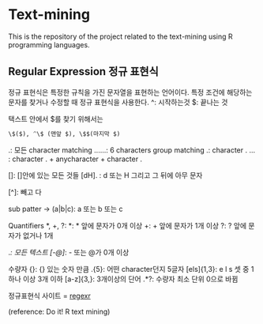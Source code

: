 # Text-mining
This is the repository of the project related to the text-mining using R programming languages.


## Regular Expression 정규 표현식
정규 표현식은 특정한 규칙을 가진 문자열을 표현하는 언어이다. 특정 조건에 해당하는 문자를 찾거나 수정할 때 정규 표현식을 사용한다. 
^: 시작하는것
$: 끝나는 것

택스트 안에서 $를 찾기 위해서는
```python
\$($), ^\$ (맨앞 $), \$$(마지막 $)
```

.: 모든 character matching
......: 6 characters group matching
\.: character .
\..\. : character . + anycharacter + character .

[]: []안에 있는 모든 것들
[dH]. : d 또는 H 그리고 그 뒤에 아무 문자

[-]: range
[^]: 빼고 다

sub patter -> (a|b|c): a 또는 b 또는 c

Quantifiers *, +, ?: 
*: * 앞에 문자가 0개 이상
+: + 앞에 문자가 1개 이상
?: ? 앞에 문자가 없거나 1개

.*: 모든 텍스트
[-@]*: - 또는 @가 0개 이상

수량자 {}: {} 있는 숫자 만큼
.{5}: 어떤 character던지 5글자
[els]{1,3}: e l s 셋 중 1하나 이상 3개 이하
[a-z]{3,}: 3개이상의 단어
.*?: 수량자 최소 단위 0으로 바뀜

정규표현식 사이트 = [regexr](gskinner.com/RegExr/)


(reference: Do it! R text mining)
